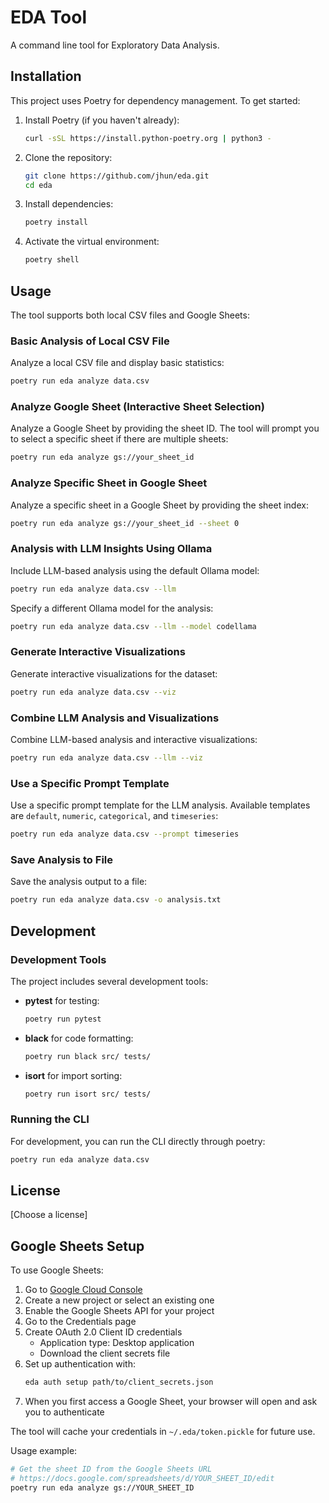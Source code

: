 # EDA Tool

A command line tool for Exploratory Data Analysis.

## Installation

This project uses Poetry for dependency management. To get started:

1. Install Poetry (if you haven't already):

   ```bash
   curl -sSL https://install.python-poetry.org | python3 -
   ```

2. Clone the repository:

   ```bash
   git clone https://github.com/jhun/eda.git
   cd eda
   ```

3. Install dependencies:

   ```bash
   poetry install
   ```

4. Activate the virtual environment:

   ```bash
   poetry shell
   ```

## Usage

The tool supports both local CSV files and Google Sheets:

### Basic Analysis of Local CSV File

Analyze a local CSV file and display basic statistics:

```bash
poetry run eda analyze data.csv
```

### Analyze Google Sheet (Interactive Sheet Selection)

Analyze a Google Sheet by providing the sheet ID. The tool will prompt you to select a specific sheet if there are multiple sheets:

```bash
poetry run eda analyze gs://your_sheet_id
```

### Analyze Specific Sheet in Google Sheet

Analyze a specific sheet in a Google Sheet by providing the sheet index:

```bash
poetry run eda analyze gs://your_sheet_id --sheet 0
```

### Analysis with LLM Insights Using Ollama

Include LLM-based analysis using the default Ollama model:

```bash
poetry run eda analyze data.csv --llm
```

Specify a different Ollama model for the analysis:

```bash
poetry run eda analyze data.csv --llm --model codellama
```

### Generate Interactive Visualizations

Generate interactive visualizations for the dataset:

```bash
poetry run eda analyze data.csv --viz
```

### Combine LLM Analysis and Visualizations

Combine LLM-based analysis and interactive visualizations:

```bash
poetry run eda analyze data.csv --llm --viz
```

### Use a Specific Prompt Template

Use a specific prompt template for the LLM analysis. Available templates are `default`, `numeric`, `categorical`, and `timeseries`:

```bash
poetry run eda analyze data.csv --prompt timeseries
```

### Save Analysis to File

Save the analysis output to a file:

```bash
poetry run eda analyze data.csv -o analysis.txt
```

## Development

### Development Tools

The project includes several development tools:

- **pytest** for testing:

  ```bash
  poetry run pytest
  ```

- **black** for code formatting:

  ```bash
  poetry run black src/ tests/
  ```

- **isort** for import sorting:
  ```bash
  poetry run isort src/ tests/
  ```

### Running the CLI

For development, you can run the CLI directly through poetry:

```bash
poetry run eda analyze data.csv
```

## License

[Choose a license]

## Google Sheets Setup

To use Google Sheets:

1. Go to [Google Cloud Console](https://console.cloud.google.com)
2. Create a new project or select an existing one
3. Enable the Google Sheets API for your project
4. Go to the Credentials page
5. Create OAuth 2.0 Client ID credentials
   - Application type: Desktop application
   - Download the client secrets file
6. Set up authentication with:
   ```bash
   eda auth setup path/to/client_secrets.json
   ```
7. When you first access a Google Sheet, your browser will open and ask you to authenticate

The tool will cache your credentials in `~/.eda/token.pickle` for future use.

Usage example:

```bash
# Get the sheet ID from the Google Sheets URL
# https://docs.google.com/spreadsheets/d/YOUR_SHEET_ID/edit
poetry run eda analyze gs://YOUR_SHEET_ID
```
